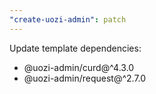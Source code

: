 ```yaml
---
"create-uozi-admin": patch
---
```


Update template dependencies:
- @uozi-admin/curd@^4.3.0
- @uozi-admin/request@^2.7.0

